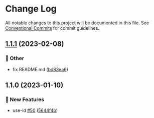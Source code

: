 # Change Log

All notable changes to this project will be documented in this file.
See [Conventional Commits](https://conventionalcommits.org) for commit guidelines.

## [1.1.1](https://github.com/over-ui/unstyled/compare/@over-ui/use-id@1.1.0...@over-ui/use-id@1.1.1) (2023-02-08)

### :mega: Other

- fix README.md ([bd83ea6](https://github.com/over-ui/unstyled/commit/bd83ea6dfc4d86bc81526afe94d39fdefe7832c7))

## 1.1.0 (2023-01-10)

### :rocket: New Features

- use-id [#50](https://github.com/over-ui/unstyled/issues/50) ([5644f4b](https://github.com/over-ui/unstyled/commit/5644f4bf04c25d65a301c2393d32e7a423baa776))
